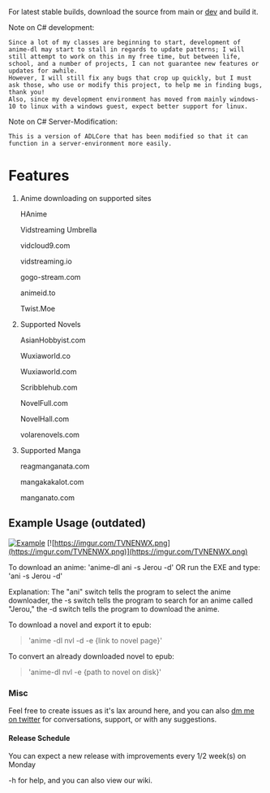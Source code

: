 For latest stable builds, download the source from main or [dev](https://github.com/vrienstudios/anime-dl/tree/dev) and build it.


Note on C# development:
	
	Since a lot of my classes are beginning to start, development of anime-dl may start to stall in regards to update patterns; I will still attempt to work on this in my free time, but between life, school, and a number of projects, I can not guarantee new features or updates for awhile.
	However, I will still fix any bugs that crop up quickly, but I must ask those, who use or modify this project, to help me in finding bugs, thank you!
	Also, since my development environment has moved from mainly windows-10 to linux with a windows guest, expect better support for linux.


Note on C# Server-Modification:

	This is a version of ADLCore that has been modified so that it can function in a server-environment more easily.

# Features

1. 	Anime downloading on supported sites
	
	HAnime
	
	Vidstreaming Umbrella
	
	  vidcloud9.com
		
	  vidstreaming.io
		
	  gogo-stream.com
		
	  animeid.to
	
	  Twist.Moe

2. Supported Novels

	AsianHobbyist.com
	
	Wuxiaworld.co
	
	Wuxiaworld.com
	
	Scribblehub.com
	
	NovelFull.com

	NovelHall.com
	
	volarenovels.com
	
3. Supported Manga
	
	reagmanganata.com
	
	mangakakalot.com
	
	manganato.com

## Example Usage (outdated)

[![Example](https://img.youtube.com/vi/YgfuUqdk1fw/0.jpg)](https://www.youtube.com/watch?v=YgfuUqdk1fw)
[![https://imgur.com/TVNENWX.png](https://imgur.com/TVNENWX.png)](https://imgur.com/TVNENWX.png)

To download an anime:
'anime-dl ani -s Jerou -d' OR run the EXE and type: 'ani -s Jerou -d'

Explanation: 
The "ani" switch tells the program to select the anime downloader, the -s switch tells the program to search for an anime called "Jerou," the -d switch tells the program to download the anime.


To download a novel and export it to epub:
>'anime -dl nvl -d -e {link to novel page}'

To convert an already downloaded novel to epub:
> 'anime-dl nvl -e {path to novel on disk}'

### Misc
Feel free to create issues as it's lax around here, and you can also [dm me on twitter](https://twitter.com/shujiandou "dm me on twitter") for conversations, support, or with any suggestions.

#### Release Schedule
You can expect a new release with improvements every 1/2 week(s) on Monday

-h for help, and you can also view our wiki.
